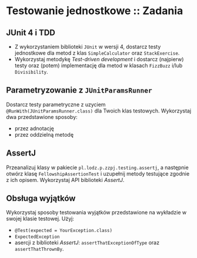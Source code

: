 # Testowanie jednostkowe :: Zadania
## JUnit 4 i TDD
- Z wykorzystaniem biblioteki `JUnit` w wersji 4, dostarcz testy jednostkowe dla metod z klas 
`SimpleCalculator` oraz `StackExercise`. 
- Wykorzystaj metodykę *Test-driven development* i dostarcz (najpierw) testy oraz (potem) 
implementację dla metod w klasach `FizzBuzz` i/lub `Divisibility`.


## Parametryzowanie z `JUnitParamsRunner`
Dostarcz testy parametryczne z uzyciem `@RunWith(JUnitParamsRunner.class)` dla Twoich klas testowych.
Wykorzystaj dwa przedstawione sposoby: 
- przez adnotację
- przez oddzielną metodę


## AssertJ
Przeanalizuj klasy w pakiecie `pl.lodz.p.zzpj.testing.assertj`, a następnie 
otwórz klasę `FellowshipAssertionTest` i uzupełnij metody testujące zgodnie z ich opisem.
Wykorzystaj API biblioteki *AssertJ*.


## Obsługa wyjątków
Wykorzystaj sposoby testowania wyjątków przedstawione na wykładzie w swojej klasie testowej.
Użyj:
- `@Test(expected = YourException.class)`
- `ExpectedException` 
- asercji z biblioteki *AssertJ*: `assertThatExceptionOfType` oraz `assertThatThrownBy`.